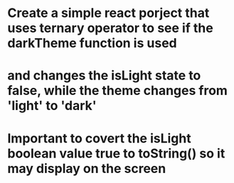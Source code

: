 # Create a simple react porject that uses ternary operator to see if the darkTheme function is used
# and changes the isLight state to false, while the theme changes from 'light' to 'dark'
# Important to covert the isLight boolean value true to toString() so it may display on the screen